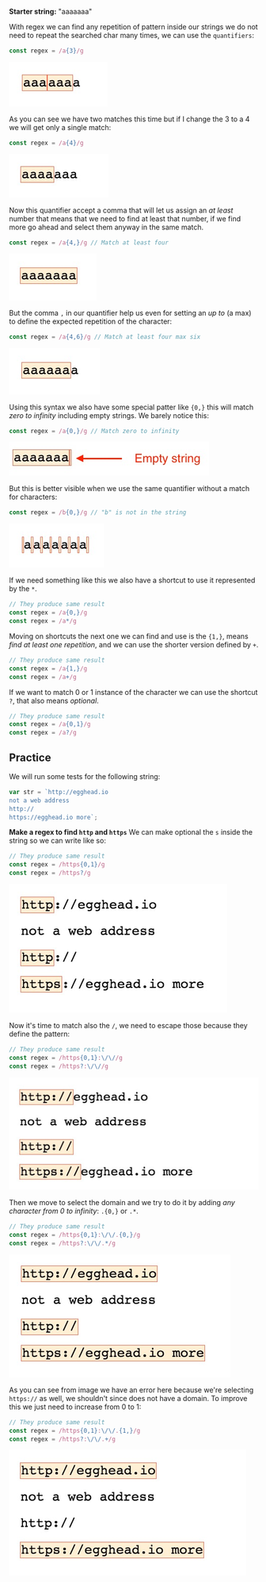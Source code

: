 **Starter string:** "aaaaaaa"

With regex we can find any repetition of pattern inside our strings we do not need to repeat the searched char many times, we can use the `quantifiers`:
```js
const regex = /a{3}/g
```
![Here we're using a quantifier of 3](../images/03-using-quantifiers-3.jpg)

As you can see we have two matches this time but if I change the 3 to a 4 we will get only a single match:
```js
const regex = /a{4}/g
```
![Here we're using a quantifier of 4](../images/03-using-quantifiers-4.jpg)

Now this quantifier accept a comma that will let us assign an *at least* number that means that we need to find at least that number, if we find more go ahead and select them anyway in the same match.
```js
const regex = /a{4,}/g // Match at least four
```
![Match at least four but go ahead if matches more](../images/03-match-at-least-4.jpg)

But the comma `,` in our quantifier help us even for setting an *up to* (a max) to define the expected repetition of the character:
```js
const regex = /a{4,6}/g // Match at least four max six
```
![Match at least four up to six](../images/03-match-up-to-6.jpg)

Using this syntax we also have some special patter like `{0,}` this will match *zero to infinity* including empty strings. We barely notice this:
```js
const regex = /a{0,}/g // Match zero to infinity
```
![Match at least four up to six](../images/03-match-zero-to-infinity.jpg)

But this is better  visible when we use the same quantifier without a match for characters:
```js
const regex = /b{0,}/g // "b" is not in the string
```
![Match at least four up to six](../images/03-no-match-zero-to-infinity.jpg)

If we need something like this we also have a shortcut to use it represented by the `*`.
```js
// They produce same result
const regex = /a{0,}/g 
const regex = /a*/g 
```

Moving on shortcuts the next one we can find and use is the `{1,}`, means *find at least one repetition*, and we can use the shorter version defined by `+`.
```js
// They produce same result
const regex = /a{1,}/g 
const regex = /a+/g 
```

If we want to match 0 or 1 instance of the character we can use the shortcut `?`, that also means *optional*.
```js
// They produce same result
const regex = /a{0,1}/g 
const regex = /a?/g 
```

## Practice
We will run some tests for the following string:
```js
var str = `http://egghead.io
not a web address
http://
https://egghead.io more`;
```

**Make a regex to find `http` and `https`**
We can make optional the `s` inside the string so we can write like so:
```js
// They produce same result
const regex = /https{0,1}/g 
const regex = /https?/g 
```
![Match http or https](../images/03-find-http-or-https.jpg)

Now it's time to match also the `/`, we need to escape those because they define the pattern:
```js
// They produce same result
const regex = /https{0,1}:\/\//g 
const regex = /https?:\/\//g 
```
![Match http or https with colon and slashes](../images/03-find-http-or-https-colon-slashes.jpg)

Then we move to select the domain and we try to do it by adding *any character from 0 to infinity*: `.{0,}` or `.*`.
```js
// They produce same result
const regex = /https{0,1}:\/\/.{0,}/g 
const regex = /https?:\/\/.*/g 
```
![Error while selecting domain](../images/03-with-domain-error.jpg)

As you can see from image we have an error here because we're selecting `https://` as well, we shouldn't since does not have a domain. To improve this we just need to increase from 0 to 1:
```js
// They produce same result
const regex = /https{0,1}:\/\/.{1,}/g 
const regex = /https?:\/\/.+/g 
```
![Error while selecting domain](../images/03-with-domain-ok.jpg)







